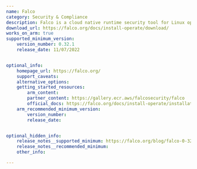 ```yaml
---
name: Falco
category: Security & Compliance
description: Falco is a cloud native runtime security tool for Linux operating systems. It is designed to detect and alert on abnormal behavior and potential security threats in real-time.
download_url: https://falco.org/docs/install-operate/download/
works_on_arm: true
supported_minimum_version:
    version_number: 0.32.1
    release_date: 11/07/2022 


optional_info:
    homepage_url: https://falco.org/
    support_caveats:
    alternative_options:
    getting_started_resources:
        arm_content: 
        partner_content: https://gallery.ecr.aws/falcosecurity/falco
        official_docs: https://falco.org/docs/install-operate/installation/
    arm_recommended_minimum_version:
        version_number: 
        release_date:


optional_hidden_info:
    release_notes__supported_minimum: https://falco.org/blog/falco-0-32-1/
    release_notes__recommended_minimum:
    other_info: 

---
```

